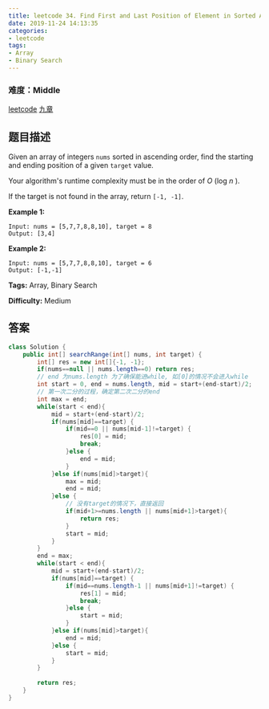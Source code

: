 ```yaml
---
title: leetcode 34. Find First and Last Position of Element in Sorted Array
date: 2019-11-24 14:13:35
categories:
- leetcode
tags:
- Array
- Binary Search
---
```

### 难度：Middle

<a href="https://leetcode.com/problems/find-first-and-last-position-of-element-in-sorted-array/">leetcode</a>
<a href="https://www.jiuzhang.com/solution/find-first-and-last-position-of-element-in-sorted-array/">九章</a>
## 题目描述
Given an array of integers `nums` sorted in ascending order, find the starting
and ending position of a given `target` value.

Your algorithm's runtime complexity must be in the order of _O_ (log _n_ ).

If the target is not found in the array, return `[-1, -1]`.

**Example 1:**
        
    Input: nums = [5,7,7,8,8,10], target = 8
    Output: [3,4]

**Example 2:**
        
    Input: nums = [5,7,7,8,8,10], target = 6
    Output: [-1,-1]


**Tags:** Array, Binary Search

**Difficulty:** Medium
## 答案
<!--more-->
```java
class Solution {
    public int[] searchRange(int[] nums, int target) {
        int[] res = new int[]{-1, -1};
        if(nums==null || nums.length==0) return res;
        // end 为nums.length 为了确保能进while, 如[0]的情况不会进入while
        int start = 0, end = nums.length, mid = start+(end-start)/2;
        // 第一次二分的过程，确定第二次二分的end
        int max = end;
        while(start < end){
            mid = start+(end-start)/2;
            if(nums[mid]==target) {
                if(mid==0 || nums[mid-1]!=target) {
                    res[0] = mid;
                    break;
                }else {
                    end = mid;
                }
            }else if(nums[mid]>target){
                max = mid;
                end = mid;
            }else {
                // 没有target的情况下，直接返回
                if(mid+1>=nums.length || nums[mid+1]>target){
                    return res;
                }
                start = mid;
            }
        }
        end = max;
        while(start < end){
            mid = start+(end-start)/2;
            if(nums[mid]==target) {
                if(mid==nums.length-1 || nums[mid+1]!=target) {
                    res[1] = mid;
                    break;
                }else {
                    start = mid;
                }
            }else if(nums[mid]>target){
                end = mid;
            }else {
                start = mid;
            }
        }
        
        return res;
    }
}
```
